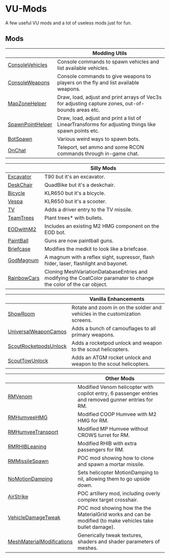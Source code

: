 # VU-Mods

A few useful VU mods and a lot of useless mods just for fun.

## Mods

|  | Modding Utils |
| --- | ----------- |
| [ConsoleVehicles](ConsoleVehicles) | Console commands to spawn vehicles and list available vehicles. |
| [ConsoleWeapons](ConsoleWeapons) | Console commands to give weapons to players on the fly and list available weapons. |
| [MapZoneHelper](MapZoneHelper) | Draw, load, adjust and print arrays of Vec3s for adjusting capture zones, out-of-bounds areas etc. |
| [SpawnPointHelper](SpawnPointHelper) | Draw, load, adjust and print a list of LinearTransforms for adjusting things like spawn points etc. |
| [BotSpawn](BotSpawn) | Various weird ways to spawn bots. |
| [OnChat](OnChat) | Teleport, set ammo and some RCON commands through in-game chat. |

|  | Silly Mods |
| --- | ----------- |
| [Excavator](Excavator) | T90 but it's an excavator. |
| [DeskChair](DeskChair) | QuadBike but it's a deskchair. |
| [Bicycle](Bicycle) | KLR650 but it's a bicycle. |
| [Vespa](Vespa) | KLR650 but it's a scooter. |
| [TV](TV) | Adds a driver entry to the TV missile. |
| [TeamTrees](TeamTrees) | Plant trees* with bullets. |
| [EODwithM2](EODwithM2) | Includes an existing M2 HMG component on the EOD bot. |
| [PaintBall](PaintBall) | Guns are now paintball guns. |
| [Briefcase](Briefcase) | Modifies the medkit to look like a briefcase. |
| [GodMagnum](GodMagnum) | A magnum with a reflex sight, supressor, flash hider, laser, flashlight and bayonet. |
| [RainbowCars](RainbowCars) | Cloning MeshVariationDatabaseEntries and modifying the CoatColor paramater to change the color of the car object. |

|  | Vanilla Enhancements |
| --- | ----------- |
| [ShowRoom](ShowRoom) | Rotate and zoom in on the soldier and vehicles in the customization screens. |
| [UniversalWeaponCamos](UniversalWeaponCamos) | Adds a bunch of camouflages to all primary weapons. |
| [ScoutRocketpodsUnlock](ScoutRocketpodsUnlock) | Adds a rocketpod unlock and weapon to the scout helicopters. |
| [ScoutTowUnlock](ScoutTowUnlock) | Adds an ATGM rocket unlock and weapon to the scout helicopters. |

|  | Other Mods |
| --- | ----------- |
| [RMVenom](RMVenom) | Modified Venom helicopter with copilot entry, 6 passenger entries and removed gunner entries for RM. |
| [RMHumveeHMG](RMHumveeHMG) | Modified COOP Humvee with M2 HMG for RM. |
| [RMHumveeTransport](RMHumveeTransport) | Modified MP Humvee without CROWS turret for RM. |
| [RMRHIBLeaning](RMRHIBLeaning) | Modified RHIB with extra passengers for RM. |
| [RMMissileSpawn](RMMissileSpawn) | POC mod showing how to clone and spawn a mortar missile. |
| [NoMotionDamping](NoMotionDamping) | Sets helicopter MotionDamping to nil, allowing them to go upside down. |
| [AirStrike](AirStrike) | POC artillery mod, including overly complex target crosshair. |
| [VehicleDamageTweak](VehicleDamageTweak) | POC mod showing how the the MaterialGrid works and can be modified (to make vehicles take bullet damage). |
| [MeshMaterialModifications](MeshMaterialModifications) | Generically tweak textures, shaders and shader parameters of meshes. |
